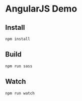 # AngularJS Demo

## Install
```
npm install
```

## Build
```
npm run sass
```

## Watch
```
npm run watch
```